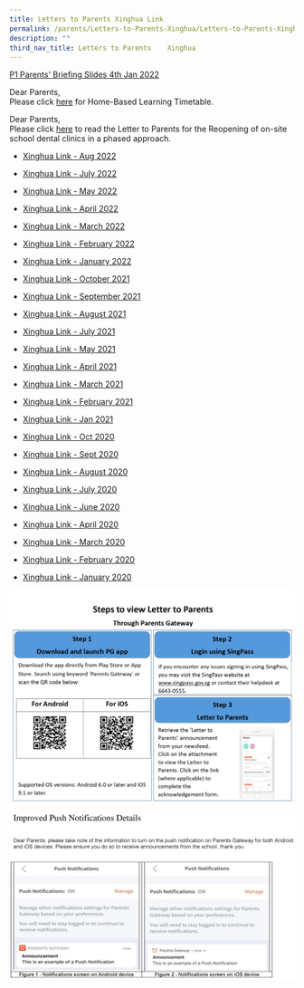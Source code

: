 ```yaml
---
title: Letters to Parents Xinghua Link
permalink: /parents/Letters-to-Parents-Xinghua/Letters-to-Parents-Xinghua-Link
description: ""
third_nav_title: Letters to Parents    Xinghua
---
```

[P1 Parents' Briefing Slides 4th Jan 2022](/files/Parents/Letters%20to%20Parents%20%20%20Xinghua/P1%20Parents%20Briefing%204%20Jan%202022%20from%20Mr%20Chew.pdf)

  

Dear Parents,   
Please click [here](/files/Parents/Letters%20to%20Parents%20%20%20Xinghua/HBL%20Timtable%2029%20July%202021.pdf) for Home-Based Learning Timetable.  

  

Dear Parents,  
Please click [here](/files/Parents/Letters%20to%20Parents%20%20%20Xinghua/06%2007%2021%20%20Phase3HA%20reopening%20of%20school%20dental%20clinics%20Letter%20to%20Primary%20Parents.pdf) to read the Letter to Parents for the Reopening of on-site school dental clinics in a phased approach.  

  

*   [Xinghua Link - Aug 2022](/files/Parents/Letters%20to%20Parents%20%20%20Xinghua/XH%20Link_August%202022.pdf)
*   [Xinghua Link - July 2022](/files/Parents/Letters%20to%20Parents%20%20%20Xinghua/XH%20Link_July%202022.pdf) 
    
*   [Xinghua Link - May 2022](/files/Parents/Letters%20to%20Parents%20%20%20Xinghua/XINGHUA%20LINK%20MAY%202022.pdf)  
    
*   [Xinghua Link - April 2022](/files/Parents/Letters%20to%20Parents%20%20%20Xinghua/Xinghua%20Link_%20April.pdf)  
    
*   [Xinghua Link - March 2022](/files/Parents/Letters%20to%20Parents%20%20%20Xinghua/Xinghua%20Link%20March-2022.pdf)  
    
*   [Xinghua Link - February 2022](/files/Parents/Letters%20to%20Parents%20%20%20Xinghua/Xinghua%20Link%20Feb-2022.pdf)  
    
*   [Xinghua Link - January 2022](/files/Parents/Letters%20to%20Parents%20%20%20Xinghua/Xinghua%20Link_%20Jan%20-2022.pdf)  
    
*   [Xinghua Link - October 2021](/files/Parents/Letters%20to%20Parents%20%20%20Xinghua/October%202021_Xinghua%20Link_colour.pdf)  
    
*   [Xinghua Link - September 2021](/files/Parents/Letters%20to%20Parents%20%20%20Xinghua/Sept%202021_Xinghua%20Link_2%209%202021_colour_for%20uploading.pdf)  
    
*   [Xinghua Link - August 2021](/files/Parents/Letters%20to%20Parents%20%20%20Xinghua/August%202021_Xinghua%20Link%20_Colour_for%20uploading.pdf)

*   [Xinghua Link - July 2021](/files/Parents/Letters%20to%20Parents%20%20%20Xinghua/XH%20Link_July%20%202021_Colour%20for%20Nor-1.pdf)  
    
*   [Xinghua Link - May 2021](/files/Parents/Letters%20to%20Parents%20%20%20Xinghua/XH%20Link_May%202021_Final%20for%20Nor.pdf)  
    
*   [Xinghua Link - April 2021](/files/Parents/Letters%20to%20Parents%20%20%20Xinghua/XH%20Link_April%202021_Final%20for%20Nor.pdf)  
    
*   [Xinghua Link - March 2021](/files/Parents/Letters%20to%20Parents%20%20%20Xinghua/Xinghua%20Link%20March-2021_Final.pdf)  
    
*   [Xinghua Link - February 2021](/files/Parents/Letters%20to%20Parents%20%20%20Xinghua/Xinghua%20Link%20Feb-2021_Final.pdf) 
    
*   [Xinghua Link - Jan 2021](/files/Parents/Letters%20to%20Parents%20%20%20Xinghua/v2Xinghua%20link%20Jan%20-2021-1.pdf)
    
*   [Xinghua Link - Oct 2020](/files/Parents/Letters%20to%20Parents%20%20%20Xinghua/Xinghua%20Link_%20October%20%202020.pdf)  
    
*   [Xinghua Link - Sept 2020](/files/Parents/Letters%20to%20Parents%20%20%20Xinghua/September%202020_Xinghua%20Link.pdf)

*   [Xinghua Link - August 2020](/files/Parents/Letters%20to%20Parents%20%20%20Xinghua/August%202020_Xinghua%20Link.pdf)

*   [Xinghua Link - July 2020](/files/Parents/Letters%20to%20Parents%20%20%20Xinghua/July%202020_Xinghua%20Link_colour.pdf)
*   [Xinghua Link - June 2020](/files/Parents/Letters%20to%20Parents%20%20%20Xinghua/June%202020_Xinghua%20Link_colour.pdf)
*   [Xinghua Link - April 2020](/files/Parents/Letters%20to%20Parents%20%20%20Xinghua/Xinghua%20Link%20April_Final.pdf)
*   [Xinghua Link - March 2020](/files/Parents/Letters%20to%20Parents%20%20%20Xinghua/Xinghua_Link_March-_Final.pdf)
*   [Xinghua Link - February 2020](/files/Parents/Letters%20to%20Parents%20%20%20Xinghua/Xinghua%20Link%20Feb-2020_Final.pdf)
*   [Xinghua Link - January 2020](/files/Parents/Letters%20to%20Parents%20%20%20Xinghua/Xinghua%20link%20Jan%20-2020_Final.pdf)

![](/images/Parents/Letter%20to%20Parents%20%20%20Xinghua/PG.jpg)
![](/images/Parents/Letter%20to%20Parents%20%20%20Xinghua/pg%20notifications%20edited.jpg)